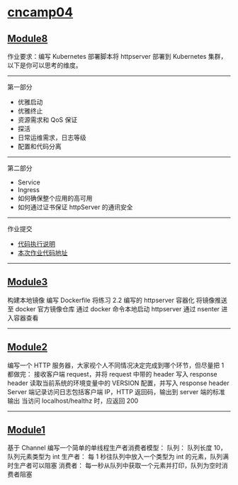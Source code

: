 # [cncamp04](https://github.com/realpeiqi/cncamp04/)

## [Module8](https://github.com/realpeiqi/cncamp04/tree/main/moudle8)

作业要求：编写 Kubernetes 部署脚本将 httpserver 部署到 Kubernetes 集群，以下是你可以思考的维度。

------

第一部分

- 优雅启动
- 优雅终止
- 资源需求和 QoS 保证
- 探活
- 日常运维需求，日志等级
- 配置和代码分离

------

第二部分

- Service
- Ingress
- 如何确保整个应用的高可用
- 如何通过证书保证 httpServer 的通讯安全

------

作业提交

- [代码执行说明](https://github.com/zzzzzsy/cncamp04/blob/main/module08/README.md)
- [本次作业代码地址](https://github.com/zzzzzsy/cncamp04/tree/main/module08)

------

## [Module3](https://github.com/realpeiqi/cncamp04/tree/main/moudle3)

构建本地镜像 编写 Dockerfile 将练习 2.2 编写的 httpserver 容器化 将镜像推送至 docker 官方镜像仓库 通过 docker 命令本地启动 httpserver 通过 nsenter 进入容器查看 

------

## [Module2](https://github.com/realpeiqi/cncamp04/tree/main/moudle2)

编写一个 HTTP 服务器，大家视个人不同情况决定完成到哪个环节，但尽量把 1 都做完： 接收客户端 request，并将 request 中带的 header 写入 response header 读取当前系统的环境变量中的 VERSION 配置，并写入 response header Server 端记录访问日志包括客户端 IP，HTTP 返回码，输出到 server 端的标准输出 当访问 localhost/healthz 时，应返回 200

------

## [Module1](https://github.com/realpeiqi/cncamp04/tree/main/moudle1)

基于 Channel 编写一个简单的单线程生产者消费者模型： 队列： 队列长度 10，队列元素类型为 int 生产者： 每 1 秒往队列中放入一个类型为 int 的元素，队列满时生产者可以阻塞 消费者： 每一秒从队列中获取一个元素并打印，队列为空时消费者阻塞
